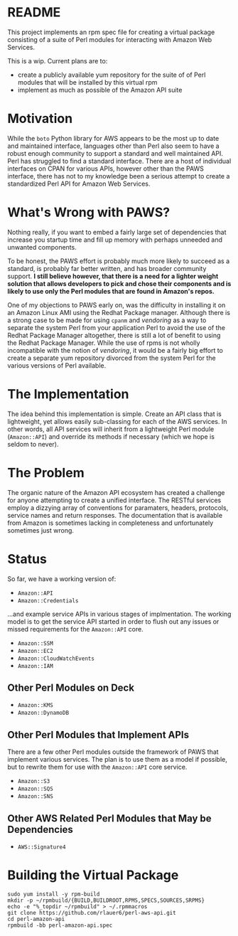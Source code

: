 # README

This project implements an rpm spec file for creating a virtual
package consisting of a suite of Perl modules for interacting with
Amazon Web Services.

This is a wip.  Current plans are to:

* create a publicly available yum repository for the suite of of Perl
  modules that will be installed by this virtual rpm
* implement as much as possible of the Amazon API suite

# Motivation

While the `boto` Python library for AWS appears to be the most up to
date and maintained interface, languages other than Perl also seem to
have a robust enough community to support a standard and well
maintained API.  Perl has struggled to find a standard interface.
There are a host of individual interfaces on CPAN for various APIs,
however other than the PAWS interface, there has not to my knowledge
been a serious attempt to create a standardized Perl API for Amazon
Web Services.

# What's Wrong with PAWS?

Nothing really, if you want to embed a fairly large set of
dependencies that increase you startup time and fill up memory with
perhaps unneeded and unwanted components.

To be honest, the PAWS effort is probably much more likely to succeed
as a standard, is probably far better written, and has broader
community support. **I still believe however, that there is a need for a
lighter weight solution that allows developers to pick and chose their
components and is likely to use only the Perl modules that are found
in Amazon's repos.**

One of my objections to PAWS early on, was the difficulty in
installing it on an Amazon Linux AMI using the Redhat Package
manager. Although there is a strong case to be made for using `cpanm`
and *vendoring* as a way to separate the system Perl from your
application Perl to avoid the use of the Redhat Package Manager
altogether, there is still a lot of benefit to using the Redhat
Package Manager.  While the use of rpms is not wholly incompatible
with the notion of *vendoring*, it would be a fairly big effort to
create a separate yum repository divorced from the system Perl for the
various versions of Perl available.

# The Implementation

The idea behind this implementation is simple.  Create an API class
that is lightweight, yet allows easily sub-classing for each of the
AWS services.  In other words, all API services will inherit from a
lightweight Perl module (`Amazon::API`) and override its methods if
necessary (which we hope is seldom to never).

# The Problem

The organic nature of the Amazon API ecosystem has created a challenge
for anyone attempting to create a unified interface.  The RESTful
services employ a dizzying array of conventions for paramaters,
headers, protocols, service names and return responses.  The
documentation that is available from Amazon is sometimes lacking in
completeness and unfortunately sometimes just wrong.

# Status

So far, we have a working version of:

* `Amazon::API`
* `Amazon::Credentials`

...and example service APIs in various stages of implmentation. The
working model is to get the service API started in order to flush out
any issues or missed requirements for the `Amazon::API` core.

* `Amazon::SSM`
* `Amazon::EC2`
* `Amazon::CloudWatchEvents`
* `Amazon::IAM`

## Other Perl Modules on Deck

* `Amazon::KMS`
* `Amazon::DynamoDB`

## Other Perl Modules that Implement APIs

There are a few other Perl modules outside the framework of PAWS that
implement various services.  The plan is to use them as a model if
possible, but to rewrite them for use with the `Amazon::API` core
service.

* `Amazon::S3`
* `Amazon::SQS`
* `Amazon::SNS`

## Other AWS Related Perl Modules that May be Dependencies

* `AWS::Signature4`

# Building the Virtual Package

```
sudo yum install -y rpm-build
mkdir -p ~/rpmbuild/{BUILD,BUILDROOT,RPMS,SPECS,SOURCES,SRPMS}
echo -e "%_topdir ~/rpmbuild" > ~/.rpmmacros
git clone https://github.com/rlauer6/perl-aws-api.git
cd perl-amazon-api
rpmbuild -bb perl-amazon-api.spec
```
